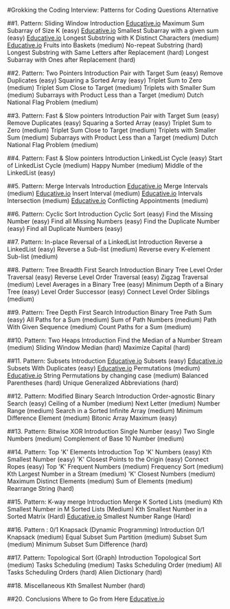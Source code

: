 #Grokking the Coding Interview: Patterns for Coding Questions Alternative

##1. Pattern: Sliding Window
Introduction [Educative.io](https://www.educative.io/courses/grokking-the-coding-interview/7D5NNZWQ8Wr)
Maximum Sum Subarray of Size K (easy) [Educative.io](https://www.educative.io/courses/grokking-the-coding-interview/JPKr0kqLGNP)
Smallest Subarray with a given sum (easy) [Educative.io](https://www.educative.io/courses/grokking-the-coding-interview/7XMlMEQPnnQ)
Longest Substring with K Distinct Characters (medium) [Educative.io](https://www.educative.io/courses/grokking-the-coding-interview/YQQwQMWLx80)
Fruits into Baskets (medium)
No-repeat Substring (hard)
Longest Substring with Same Letters after Replacement (hard)
Longest Subarray with Ones after Replacement (hard)


##2. Pattern: Two Pointers
Introduction
Pair with Target Sum (easy)
Remove Duplicates (easy)
Squaring a Sorted Array (easy)
Triplet Sum to Zero (medium)
Triplet Sum Close to Target (medium)
Triplets with Smaller Sum (medium)
Subarrays with Product Less than a Target (medium)
Dutch National Flag Problem (medium)

##3. Pattern: Fast & Slow pointers
Introduction
Pair with Target Sum (easy)
Remove Duplicates (easy)
Squaring a Sorted Array (easy)
Triplet Sum to Zero (medium)
Triplet Sum Close to Target (medium)
Triplets with Smaller Sum (medium)
Subarrays with Product Less than a Target (medium)
Dutch National Flag Problem (medium)

##4. Pattern: Fast & Slow pointers
Introduction
LinkedList Cycle (easy)
Start of LinkedList Cycle (medium)
Happy Number (medium)
Middle of the LinkedList (easy)

##5. Pattern: Merge Intervals
Introduction [Educative.io](https://www.educative.io/courses/grokking-the-coding-interview/3YVYvogqXpA)
Merge Intervals (medium) [Educative.io](https://www.educative.io/courses/grokking-the-coding-interview/3jyVPKRA8yx)
Insert Interval (medium) [Educative.io](https://www.educative.io/courses/grokking-the-coding-interview/3jKlyNMJPEM)
Intervals Intersection (medium) [Educative.io](https://www.educative.io/courses/grokking-the-coding-interview/JExVVqRAN9D)
Conflicting Appointments (medium) 

##6. Pattern: Cyclic Sort
Introduction
Cyclic Sort (easy)
Find the Missing Number (easy)
Find all Missing Numbers (easy)
Find the Duplicate Number (easy)
Find all Duplicate Numbers (easy)

##7. Pattern: In-place Reversal of a LinkedList
Introduction
Reverse a LinkedList (easy)
Reverse a Sub-list (medium)
Reverse every K-element Sub-list (medium)

##8. Pattern: Tree Breadth First Search
Introduction
Binary Tree Level Order Traversal (easy)
Reverse Level Order Traversal (easy)
Zigzag Traversal (medium)
Level Averages in a Binary Tree (easy)
Minimum Depth of a Binary Tree (easy)
Level Order Successor (easy)
Connect Level Order Siblings (medium)

##9. Pattern: Tree Depth First Search
Introduction
Binary Tree Path Sum (easy)
All Paths for a Sum (medium)
Sum of Path Numbers (medium)
Path With Given Sequence (medium)
Count Paths for a Sum (medium)


##10. Pattern: Two Heaps
Introduction
Find the Median of a Number Stream (medium)
Sliding Window Median (hard)
Maximize Capital (hard)

##11. Pattern: Subsets
Introduction [Educative.io](https://www.educative.io/courses/grokking-the-coding-interview/R87WmWYrELz)
Subsets (easy) [Educative.io](https://www.educative.io/courses/grokking-the-coding-interview/gx2OqlvEnWG)
Subsets With Duplicates (easy) [Educative.io](https://www.educative.io/courses/grokking-the-coding-interview/7npk3V3JQNr)
Permutations (medium) [Educative.io](https://www.educative.io/courses/grokking-the-coding-interview/B8R83jyN3KY)
String Permutations by changing case (medium)
Balanced Parentheses (hard)
Unique Generalized Abbreviations (hard)

##12. Pattern: Modified Binary Search
Introduction
Order-agnostic Binary Search (easy)
Ceiling of a Number (medium)
Next Letter (medium)
Number Range (medium)
Search in a Sorted Infinite Array (medium)
Minimum Difference Element (medium)
Bitonic Array Maximum (easy)

##13. Pattern: Bitwise XOR
Introduction
Single Number (easy)
Two Single Numbers (medium)
Complement of Base 10 Number (medium)

##14. Pattern: Top 'K' Elements
Introduction
Top 'K' Numbers (easy)
Kth Smallest Number (easy)
'K' Closest Points to the Origin (easy)
Connect Ropes (easy)
Top 'K' Frequent Numbers (medium)
Frequency Sort (medium)
Kth Largest Number in a Stream (medium)
'K' Closest Numbers (medium)
Maximum Distinct Elements (medium)
Sum of Elements (medium)
Rearrange String (hard)

##15. Pattern: K-way merge
Introduction
Merge K Sorted Lists (medium)
Kth Smallest Number in M Sorted Lists (Medium)
Kth Smallest Number in a Sorted Matrix (Hard) [Educative.io](https://www.educative.io/courses/grokking-the-coding-interview/x1NJVYKNvqz)
Smallest Number Range (Hard)

##16. Pattern : 0/1 Knapsack (Dynamic Programming)
Introduction
0/1 Knapsack (medium)
Equal Subset Sum Partition (medium)
Subset Sum (medium)
Minimum Subset Sum Difference (hard)

##17. Pattern: Topological Sort (Graph)
Introduction
Topological Sort (medium)
Tasks Scheduling (medium)
Tasks Scheduling Order (medium)
All Tasks Scheduling Orders (hard)
Alien Dictionary (hard)

##18. Miscellaneous
Kth Smallest Number (hard)

##20. Conclusions
Where to Go from Here [Educative.io](https://www.educative.io/courses/grokking-the-coding-interview/gx3j14p5Y3Y)
